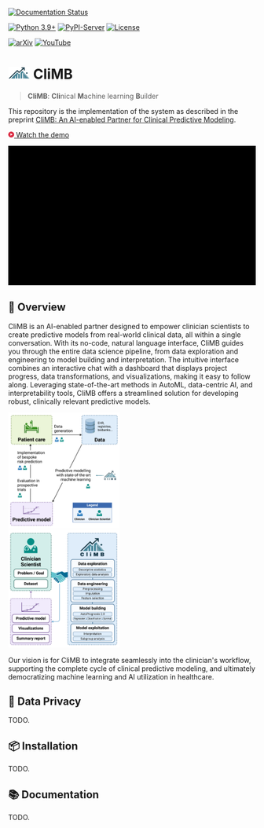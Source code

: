 [![Documentation Status](https://readthedocs.org/projects/climb-ai/badge/?version=latest)](https://climb-ai.readthedocs.io/en/latest/?badge=latest)

[![Python 3.9+](https://img.shields.io/badge/python-3.9+-blue.svg)](https://www.python.org/downloads/release/python-370/)
[![PyPI-Server](https://img.shields.io/pypi/v/climb-ai?color=blue)](https://pypi.org/project/climb-ai/)
[![License](https://img.shields.io/badge/License-Apache_2.0-blue.svg)](./LICENSE.txt)
<!-- [![Downloads](https://static.pepy.tech/badge/climb-ai)](https://pepy.tech/project/climb-ai) -->

[![arXiv](https://img.shields.io/badge/arXiv-2301.12260-b31b1b.svg)](http://arxiv.org/abs/2410.03736)
[![YouTube](https://img.shields.io/badge/YouTube-%23FF0000.svg?logo=YouTube&logoColor=white)](https://www.youtube.com/watch?v=76XuR0K3F5Y)


# <img src="docs/assets/climb-logo-no-text.png" height=25> CliMB

> **CliMB**: **Cli**nical **M**achine learning **B**uilder

This repository is the implementation of the system as described in the preprint [CliMB: An AI-enabled Partner for Clinical Predictive Modeling](http://arxiv.org/abs/2410.03736).

[<img src="docs/assets/play.svg" height=12> Watch the demo](https://www.youtube.com/watch?v=76XuR0K3F5Y)

[![Demo Video](docs/assets/video-demo.gif)](https://www.youtube.com/watch?v=76XuR0K3F5Y)



## 🏥 Overview
CliMB is an AI-enabled partner designed to empower clinician scientists to create predictive models from real-world clinical data, all within a single conversation. With its no-code, natural language interface, CliMB guides you through the entire data science pipeline, from data exploration and engineering to model building and interpretation. The intuitive interface combines an interactive chat with a dashboard that displays project progress, data transformations, and visualizations, making it easy to follow along. Leveraging state-of-the-art methods in AutoML, data-centric AI, and interpretability tools, CliMB offers a streamlined solution for developing robust, clinically relevant predictive models.

<img src="docs/assets/climb-fig-clinical.png" width=45% alt="CliMB Clinical Figure"> &nbsp;&nbsp;&nbsp;&nbsp;&nbsp;&nbsp;&nbsp;&nbsp;&nbsp;&nbsp;&nbsp;&nbsp;&nbsp;&nbsp;&nbsp;&nbsp;&nbsp; <img src="docs/assets/climb-fig-main.png" width=45% alt="CliMB Conceptual Figure">

Our vision is for CliMB to integrate seamlessly into the clinician's workflow, supporting the complete cycle of clinical predictive modeling, and ultimately democratizing machine learning and AI utilization in healthcare.



## 🔏 Data Privacy
TODO.


## 📦 Installation
TODO.


## 📚 Documentation
TODO.
